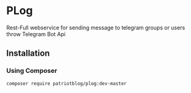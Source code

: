 # PLog
Rest-Full webservice for sending message to telegram groups or users throw Telegram Bot Api

## Installation
### Using Composer
```sh
composer require patriotblog/plog:dev-master
```